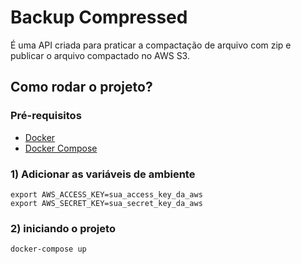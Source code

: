 # Backup Compressed 
É uma API criada para praticar a compactação de arquivo com zip e publicar o arquivo compactado no AWS S3.

## Como rodar o projeto?
### Pré-requisitos
- [Docker](https://docs.docker.com/get-docker/)
- [Docker Compose](https://docs.docker.com/compose/install/)

### 1) Adicionar as variáveis de ambiente
```shell
export AWS_ACCESS_KEY=sua_access_key_da_aws
export AWS_SECRET_KEY=sua_secret_key_da_aws
```
### 2) iniciando o projeto
```shell
docker-compose up
```
